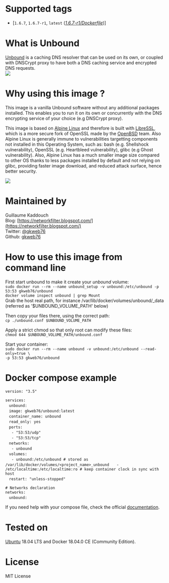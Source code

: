 # Supported tags
-   [`1.6.7`, `1.6.7-r1`, `latest` (*[1.6.7-r1/Dockerfile](https://github.com/gkweb76/unbound/blob/master/1.6.7-r1/Dockerfile)*)]



# What is Unbound
[Unbound](https://unbound.net/) is a caching DNS resolver that can be used on its own, or coupled with DNSCrypt proxy to have both a DNS caching service and encrypted DNS requests.  
![](https://unbound.net/gx/unbound-250.png)



# Why using this image ?
This image is a vanilla Unbound software without any additional packages installed. This enables you to run it on its own or concurrently with the DNS encrypting service of your choice (e.g DNSCrypt proxy).  

This image is based on [Alpine Linux](https://alpinelinux.org/) and therefore is built with [LibreSSL](https://www.libressl.org/), which is a more secure fork of OpenSSL made by the [OpenBSD](https://www.openbsd.org/) team. Also Alpine Linux is generally immune to vulnerabilities targetting components not installed in this Operating System, such as: bash (e.g. Shellshock vulnerability), OpenSSL (e.g. Heartbleed vulnerability), glibc (e.g Ghost vulnerability). Also, Alpine Linux has a much smaller image size compared to other OS thanks to less packages installed by default and not relying on glibc, providing faster image download, and reduced attack surface, hence better security.

![](https://wiki.alpinelinux.org/w/resources/assets/alogo.png)



# Maintained by
Guillaume Kaddouch  
Blog: [https://networkfilter.blogspot.com/](https://networkfilter.blogspot.com/)  
Twitter: [@gkweb76](https://twitter.com/gkweb76)  
Github: [gkweb76](https://github.com/gkweb76/)  



# How to use this image from command line
First start unbound to make it create your _unbound_ volume:  
`sudo docker run --rm --name unbound_setup -v unbound:/etc/unbound -p 53:53 gkweb76/unbound`  
`docker volume inspect unbound | grep Mount`  
Grab the host real path, for instance /var/lib/docker/volumes/unbound/_data (referred as '$UNBOUND_VOLUME_PATH' below)  

Then copy your files there, using the correct path:  
`cp ./unbound.conf $UNBOUND_VOLUME_PATH`  

Apply a strict chmod so that only root can modify these files:  
`chmod 644 $UNBOUND_VOLUME_PATH/unbound.conf`  

Start your container:  
`sudo docker run --rm --name unbound -v unbound:/etc/unbound --read-only=true \`  
`-p 53:53 gkweb76/unbound`  

# Docker compose example  
`version: "3.5"`  
  
`services:`  
&nbsp;&nbsp;  `unbound:`  
&nbsp;&nbsp;  `image: gkweb76/unbound:latest`  
&nbsp;&nbsp;  `container_name: unbound`  
&nbsp;&nbsp;  `read_only: yes`  
&nbsp;&nbsp;  `ports:`  
&nbsp;&nbsp;&nbsp;&nbsp;  `- "53:53/udp"`  
&nbsp;&nbsp;&nbsp;&nbsp;  `- "53:53/tcp"`  
&nbsp;&nbsp;  `networks:`  
&nbsp;&nbsp;&nbsp;&nbsp;  `- unbound`  
&nbsp;&nbsp;    `volumes:`   
&nbsp;&nbsp;&nbsp;&nbsp;      `- unbound:/etc/unbound # stored as /var/lib/docker/volumes/<project_name>_unbound`
&nbsp;&nbsp;&nbsp;&nbsp;      `- /etc/localtime:/etc/localtime:ro # keep container clock in sync with host`  
&nbsp;&nbsp;    `restart: "unless-stopped"`  
  
`# Networks declaration`  
`networks:`  
&nbsp;&nbsp;  `unbound:` 
    
If you need help with your compose file, check the official [documentation](https://docs.docker.com/compose/compose-file/).  


# Tested on

[Ubuntu](https://www.ubuntu.com/) 18.04 LTS and Docker 18.04.0 CE (Community Edition).

# License

MIT License
